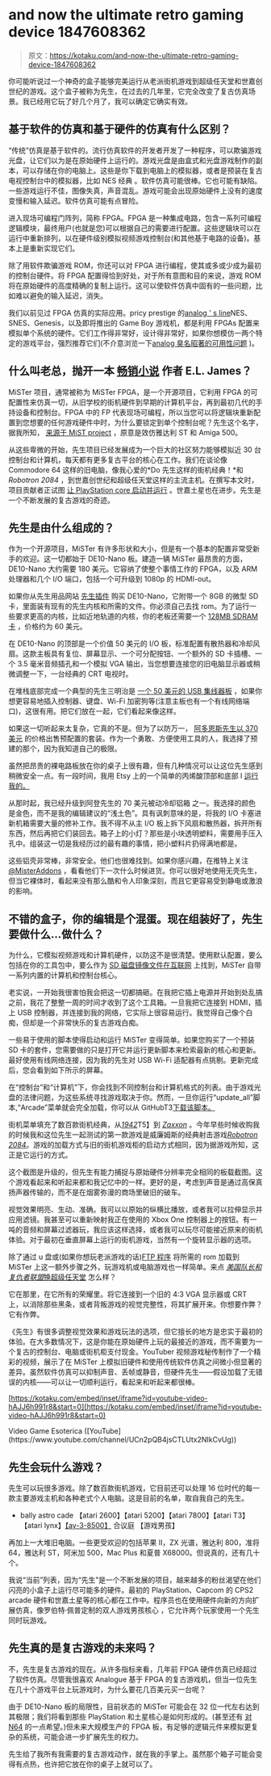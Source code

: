 # and now the ultimate retro gaming device 1847608362

> 原文：<https://kotaku.com/and-now-the-ultimate-retro-gaming-device-1847608362>

你可能听说过一个神奇的盒子能够完美运行从老派街机游戏到超级任天堂和世嘉创世纪的游戏。这个盒子被称为先生，在过去的几年里，它完全改变了复古仿真场景。我已经用它玩了好几个月了，我可以确定它确实有效。

## 基于软件的仿真和基于硬件的仿真有什么区别？

“传统”仿真是基于软件的。流行仿真软件的开发者开发了一种程序，可以欺骗游戏光盘，让它们以为是在原始硬件上运行的。游戏光盘是由盒式和光盘游戏制作的副本，可以存储在你的电脑上。这些是你下载到电脑上的模拟器，或者是预装在复古电视控制台中的模拟器，比如 NES 经典 。软件仿真可能很棒。它也可能有缺陷。一些游戏运行不佳，图像失真，声音混乱。游戏可能会出现原始硬件上没有的速度变慢和输入延迟。软件仿真可能有点冒险。

进入现场可编程门阵列，简称 FPGA。FPGA 是一种集成电路，包含一系列可编程逻辑模块，最终用户(也就是您)可以根据自己的需要进行配置。这些逻辑块可以在运行中重新排列，以在硬件级别模拟视频游戏控制台(和其他基于电路的设备)。基本上是重新实现它们。



除了用软件欺骗游戏 ROM，你还可以对 FPGA 进行编程，使其或多或少成为最初的控制台硬件。将 FPGA 配置得恰到好处，对于所有意图和目的来说，游戏 ROM 将在原始硬件的高度精确的复制上运行。这可以使软件仿真中固有的一些问题，比如难以避免的输入延迟，消失。

我们以前见过 FPGA 仿真的实际应用。pricy prestige 的[analog ' s line](https://kotaku.com/tag/analogue)NES、SNES、Genesis，以及即将推出的 Game Boy 游戏机，都是利用 FPGAs 配置来模拟单个系统的硬件。它们工作得非常好，设计得非常好，如果你想模仿一两个特定的游戏平台，强烈推荐它们(不介意浏览一下[analog 臭名昭著的可用性问题](https://kotaku.com/don-t-worry-there-are-enough-analogue-pockets-for-ever-1846331438) )。



## **什么叫老总，抛开一本** [**畅销小说**](https://jezebel.com/obviously-e-l-jamess-latest-book-the-mister-is-sell-1834268978) **作者 E.L. James？**

MiSTer 项目，通常被称为 MiSTer FPGA，是一个开源项目，它利用 FPGA 的可配置性来仿真一切，从旧学校的街机硬件到早期的计算机平台，再到最初几代的手持设备和控制台。FPGA 中的 FP 代表现场可编程，所以当您可以将逻辑块重新配置到您想要的任何游戏硬件中时，为什么要锁定到单个控制台呢？先生这个名字，据我所知， [来源于 MiST project](https://misterfpga.org/viewtopic.php?t=501) ，原意是效仿雅达利 ST 和 Amiga 500。

从这些卑微的开始，先生项目已经发展成为一个巨大的社区努力能够模拟近 30 台控制台和计算机，每天都有更多复古平台的核心在工作。我们在谈论像 Commodore 64 这样的旧电脑，像我心爱的*Do 先生这样的街机经典！*和 *Robotron 2084* ，到世嘉创世纪和超级任天堂这样的主流主机。在撰写本文时，项目贡献者正试图 [让 PlayStation core 启动并运行](https://misterfpga.org/viewtopic.php?f=24&t=3194&sid=9a01686ab5b74694fb8c91b0370f472b) 。世嘉土星也在进步。先生是一个不断发展的复古游戏的奇迹。

## 先生是由什么组成的？

作为一个开源项目，MiSTer 有许多形状和大小，但是有一个基本的配置非常受新手的欢迎。这一切都始于 DE10-Nano 板。建造一辆 MiSTer 最昂贵的方面，DE10-Nano 大约需要 180 美元。它容纳了使整个事情工作的 FPGA，以及 ARM 处理器和几个 I/O 端口，包括一个可升级到 1080p 的 HDMI-out。



如果你从先生用品网站 [先生插件](https://misteraddons.com/products/terasic-de10-nano) 购买 DE10-Nano，它附带一个 8GB 的微型 SD 卡，里面装有现有的先生内核和所需的文件。你必须自己去找 rom。为了运行一些要求更高的内核，比如近地轨道的内核，你的老板还需要一个 [128MB SDRAM 卡](https://misteraddons.com/products/sdram-xsd-2-9-128mb) ，价格约为 60 美元。

在 DE10-Nano 的顶部是一个价值 50 美元的 I/O 板，标准配置有散热器和冷却风扇。这款主板具有复位、屏幕显示、一个可分配按钮、一个额外的 SD 卡插槽、一个 3.5 毫米音频插孔和一个模拟 VGA 输出，当您想要连接您的旧电脑显示器或稍微调整一下，一台经典的 CRT 电视时。

在堆栈底部完成一个典型的先生三明治是 [一个 50 美元的 USB 集线器板](https://misteraddons.com/products/usb-hub-v2-1) ，如果你想更容易地插入控制器、键盘、Wi-Fi 加密狗等(注意主板也有一个有线网络端口)，这很有用。把它们放在一起，它们看起来像这样。



如果这一切听起来太复杂，它真的不是。但为了以防万一， [阿多恩斯先生以 370 美元](https://misteraddons.com/products/mister-bundles) 的价格出售预配置的套装。作为一个勇敢、方便使用工具的人，我选择了预建的那个，因为我知道自己的极限。

虽然把昂贵的裸电路板放在你的桌子上很有趣，但有几种情况可以让这位先生感到稍微安全一点。有一段时间，我用 Etsy 上的一个简单的丙烯酸顶部和底部 I [运行我的。](https://www.etsy.com/listing/789104565/mister-protective-cover-decal-pack?ref=yr_purchases)

从那时起，我已经升级到阿登先生的 70 美元被动冷却铝箱 之一。我选择的颜色是金色，而不是我的编辑建议的“浅土色”。具有讽刺意味的是，将我的 I/O 卡塞进新机箱需要大量的修补工作。我不得不从主 I/O 板上拆下风扇和散热器，拆开所有东西，然后再把它们装回去。箱子上的小灯？那些是小块透明塑料，需要用手压入孔中。组装这一切是我经历过的最有趣的事情，把小塑料片扔得满地都是。



这些铝壳非常棒，非常安全。他们也很难找到。如果你感兴趣，在推特上关注 [@MisterAddons](https://twitter.com/MisterAddons) ，看看他们下一次什么时候进货。你可以很好地使用无壳先生，但当它裸体时，看起来没有那么酷和令人印象深刻，而且它更容易受到静电或激浪的影响。

## 不错的盒子，你的编辑是个混蛋。现在组装好了，先生要做什么...做什么？

为什么，它模拟视频游戏和计算机硬件，以防这不是很清楚。使用默认配置，要么包括在你的工具包中，要么作为 [SD 磁盘镜像文件在互联网](https://github.com/MiSTer-devel/mr-fusion) 上找到，MiSTer 自带一系列内置的计算机和控制台核心。

老实说，一开始我很害怕我会把这一切都搞砸。在我把它插上电源并开始到处乱搞之前，我花了整整一周的时间才收到了这个工具箱。一旦我把它连接到 HDMI，插上 USB 控制器，并连接到我的网络，它实际上很容易运行。我觉得自己像个白痴，但却是一个非常快乐的复古游戏白痴。



一些易于使用的脚本使得启动和运行 MiSTer 变得简单。如果您购买了一个预装 SD 卡的套件，您需要做的只是打开它并运行更新脚本来检索最新的核心和更新。最好使用有线网络连接，因为我的先生对 USB Wi-Fi 适配器有点挑剔。更新完成后，您会看到如下所示的屏幕。

在“控制台”和“计算机”下，你会找到不同控制台和计算机格式的列表。由于游戏光盘的法律问题，为这些系统寻找游戏取决于你。然而，一旦你运行“update_all”脚本,“Arcade”菜单就会完全加载，你可以从 GitHubT3[下载该脚本。](https://github.com/theypsilon/Update_All_MiSTer) 

街机菜单填充了数百款街机经典，从[*1942*](https://www.youtube.com/watch?v=kdICR49vbvg)T5】到 [*Zaxxon*](https://www.youtube.com/watch?v=LKalWCWjyRM) 。今年早些时候收购我的时候我和这位先生一起测试的第一款游戏是威廉姆斯的经典射击游戏[*Robotron 2084*](https://www.youtube.com/watch?v=TbLRmD2rGew)。游戏的加载方式与旧的街机游戏柜的启动方式相同，因为据游戏所知，这正是它运行的方式。 



这个截图是升级的，但先生有能力捕捉与原始硬件分辨率完全相同的板载截图。这个游戏看起来和听起来都和我记忆中的一样。更好的是，考虑到声音是通过高保真扬声器传输的，而不是在烟雾弥漫的商场里破旧的破车。

视觉效果明亮、生动、准确。我可以以原始的纵横比播放，或者我可以拉伸显示并应用滤镜。我甚至可以重新映射我正在使用的 Xbox One 控制器上的按钮。有一吨的音频和屏幕过滤器玩，我应该这样选择，或者我可以玩尽可能接近原来的街机体验。对于最初在垂直屏幕上运行的街机游戏，当然有一个旋转显示器的选项。



除了通过 u 盘或(如果你想玩老派游戏的话)[FTP 程序](https://en.wikipedia.org/wiki/File_Transfer_Protocol) 将所需的 rom 加载到 MiSTer 上这一额外步骤之外，玩游戏机或电脑游戏也一样简单。来点 [*美国队长和复仇者联盟*换超级任天堂](https://www.youtube.com/watch?v=4JWmfam1QWk) 怎么样？

它在那里，在它所有的荣耀里。将它连接到一个旧的 4:3 VGA 显示器或 CRT 上，以消除那些黑条，或者背叛游戏的视觉完整性，将其扩展开来。你想要作弊？它有作弊。



《先生》有很多调整视觉效果和游戏玩法的选项，但它擅长的地方是忠实于最初的体验。在大多数情况下，这是你能在原始硬件上玩的最接近的游戏，而不需要为一个复古的控制台、电脑或街机柜支付现金。YouTuber 视频游戏秘传制作了一个精彩的视频，展示了在 MiSTer 上模拟旧硬件和使用传统软件仿真之间微小但显著的差异。虽然软件仿真可以抑制声音、丢帧或静音，但硬件先生——假设加载了无错误的内核——可以让一切顺利运行，看起来和听起来都很棒。

 [https://kotaku.com/embed/inset/iframe?id=youtube-video-hAJJ6h991r8&start=0](https://kotaku.com/embed/inset/iframe?id=youtube-video-hAJJ6h991r8&start=0)

<figcaption class="sc-1ptbguh-0 hxeMec caption">Video Game Esoterica ([YouTube](https://www.youtube.com/channel/UCn2pQB4jsCTLUtx2NIkCvUg))</figcaption> 

## 先生会玩什么游戏？

先生可以玩很多游戏。除了数百款街机游戏，它目前还可以处理 16 位时代的每一款主要游戏主机和各种老式个人电脑。这是目前的名单，取自我自己的先生。

*   bally astro cade
    【atari 2600】【atari 5200】【atari 7800】【atari T3】【atari lynx】[【ay-3-8500】](https://retroconsoles.fandom.com/wiki/AY-3-8500)
    合议庭
    【游戏男孩】

再加上一大堆旧电脑。一些更受欢迎的包括苹果 II，ZX 光谱，雅达利 800，准将 64，雅达利 ST，阿米加 500，Mac Plus 和夏普 X68000。但说真的，还有几十个。



我说“当前”列表，因为“先生”是一个不断发展的项目，越来越多的粉丝渴望在他们闪亮的小盒子上运行尽可能多的硬件。最初的 PlayStation、Capcom 的 CPS2 arcade 硬件和世嘉土星等的核心都在工作中。程序员也在使用硬件向新的方向扩展仿真，像罗伯特·佩普定制的双人游戏男孩核心 ，它允许两个玩家使用一个先生同时玩游戏。

## 先生真的是复古游戏的未来吗？

不，先生是复古游戏的现在。从许多指标来看，几年前 FPGA 硬件仿真已经超过了软件仿真。尽管我很喜欢 Analogue 基于 FPGA 的复古游戏机，但当一位先生在几十个游戏平台上玩游戏时，为什么要花几百美元买一台呢？

由于 DE10-Nano 板的局限性，目前状态的 MiSTer 可能会在 32 位一代左右达到其极限；我们将看到那些 PlayStation 和土星核心是如何形成的。(甚至还有 [对 N64](https://gbatemp.net/threads/ultrafp64-the-n64-fpga-project-is-becoming-a-reality.569290/) 的一点希望。)但未来大规模生产的 FPGA 板，有足够的逻辑元件来模拟更复杂的系统，可能会进一步扩展先生的权力。

先生给了我所有我需要的复古游戏动作，就在我的手掌上。虽然那个箱子可能会变得有点热，也许把它放在你的桌子上就可以了。

